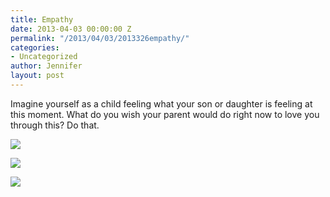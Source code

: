 ```yaml
---
title: Empathy
date: 2013-04-03 00:00:00 Z
permalink: "/2013/04/03/2013326empathy/"
categories:
- Uncategorized
author: Jennifer
layout: post
---
```


Imagine yourself as a child feeling what your son or daughter is feeling at this moment. What do you wish your parent would do right now to love you through this? Do that.

<div class="image-gallery-wrapper">
  <p>
    <img src="/teamelam/assets/images/Empathy/2013-03-31+16.43.32.jpg" />
  </p>

  <p>
    <img src="/teamelam/assets/images/Empathy/2013-03-31+16.44.38.jpg" />
  </p>

  <p>
    <img src="/teamelam/assets/images/Empathy/2013-03-31+16.42.27.jpg" />
  </p>
</div>
